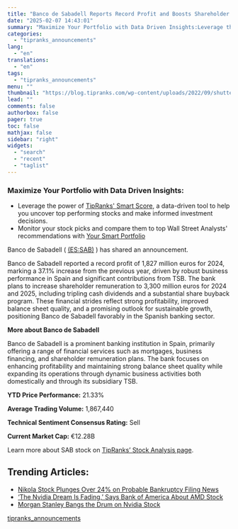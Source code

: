 ```yaml
---
title: "Banco de Sabadell Reports Record Profit and Boosts Shareholder Remuneration"
date: "2025-02-07 14:43:01"
summary: "Maximize Your Portfolio with Data Driven Insights:Leverage the power of TipRanks' Smart Score, a data-driven tool to help you uncover top performing stocks and make informed investment decisions. Monitor your stock picks and compare them to top Wall Street Analysts' recommendations with Your Smart PortfolioBanco de Sabadell ( (ES:SAB) )..."
categories:
  - "tipranks_announcements"
lang:
  - "en"
translations:
  - "en"
tags:
  - "tipranks_announcements"
menu: ""
thumbnail: "https://blog.tipranks.com/wp-content/uploads/2022/09/shutterstock_1020878011-750x406.jpg"
lead: ""
comments: false
authorbox: false
pager: true
toc: false
mathjax: false
sidebar: "right"
widgets:
  - "search"
  - "recent"
  - "taglist"
---
```


### Maximize Your Portfolio with Data Driven Insights:

* Leverage the power of [TipRanks' Smart Score](https://www.tipranks.com/screener/top-smart-score-stocks), a data-driven tool to help you uncover top performing stocks and make informed investment decisions.
* Monitor your stock picks and compare them to top Wall Street Analysts' recommendations with  [Your Smart Portfolio](https://www.tipranks.com/smart-portfolio/holdings)

Banco de Sabadell ( [(ES:SAB)](https://www.tipranks.com/stocks/es:sab) ) has shared an announcement.

Banco de Sabadell reported a record profit of 1,827 million euros for 2024, marking a 37.1% increase from the previous year, driven by robust business performance in Spain and significant contributions from TSB. The bank plans to increase shareholder remuneration to 3,300 million euros for 2024 and 2025, including tripling cash dividends and a substantial share buyback program. These financial strides reflect strong profitability, improved balance sheet quality, and a promising outlook for sustainable growth, positioning Banco de Sabadell favorably in the Spanish banking sector.

**More about Banco de Sabadell**

Banco de Sabadell is a prominent banking institution in Spain, primarily offering a range of financial services such as mortgages, business financing, and shareholder remuneration plans. The bank focuses on enhancing profitability and maintaining strong balance sheet quality while expanding its operations through dynamic business activities both domestically and through its subsidiary TSB.

**YTD Price Performance:** 21.33%

**Average Trading Volume:** 1,867,440

**Technical Sentiment Consensus Rating:** Sell

**Current Market Cap:** €12.28B

Learn more about SAB stock on [TipRanks’ Stock Analysis page](https://www.tipranks.com/stocks/es:sab/stock-analysis).

Trending Articles:
------------------

* [Nikola Stock Plunges Over 24% on Probable Bankruptcy Filing News](https://www.tipranks.com/news/nikola-stock-plunges-over-24-on-probable-bankruptcy-filing-news)
* [‘The Nvidia Dream Is Fading,’ Says Bank of America About AMD Stock](https://www.tipranks.com/news/the-nvidia-dream-is-fading-says-bank-of-america-about-amd-stock)
* [Morgan Stanley Bangs the Drum on Nvidia Stock](https://www.tipranks.com/news/morgan-stanley-bangs-the-drum-on-nvidia-stock)

[tipranks_announcements](https://www.tipranks.com/news/company-announcements/banco-de-sabadell-reports-record-profit-and-boosts-shareholder-remuneration)
